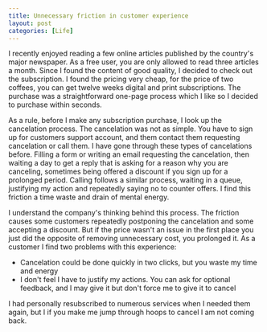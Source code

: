 ```yaml
---
title: Unnecessary friction in customer experience
layout: post
categories: [Life]
---
```


I recently enjoyed reading a few online articles published by the country's major newspaper. As a free user, you are only allowed to read three articles a month. Since I found the content of good quality, I decided to check out the subscription.  I found the pricing very cheap, for the price of two coffees, you can get twelve weeks digital and print subscriptions. The purchase was a straightforward one-page process which I like so I decided to purchase within seconds. 

As a rule, before I make any subscription purchase, I look up the cancelation process. The cancelation was not as simple. You have to sign up for customers support account, and them contact them requesting cancelation or call them. I have gone through these types of cancelations before. Filling a form or writing an email requesting the cancelation, then waiting a day to get a reply that is asking for a reason why you are canceling, sometimes being offered a discount if you sign up for a prolonged period. Calling follows a similar process, waiting in a queue, justifying my action and repeatedly saying no to counter offers. I find this friction a time waste and drain of mental energy.

I understand the company's thinking behind this process. The friction causes some customers repeatedly postponing the cancelation and some accepting a discount. But if the price wasn't an issue in the first place you just did the opposite of removing unnecessary cost, you prolonged it. As a customer I find two problems with this experience:

- Cancelation could be done quickly in two clicks, but you waste my time and energy
- I don't feel I have to justify my actions. You can ask for optional feedback, and I may give it but don't force me to give it to cancel

I had personally resubscribed to numerous services when I needed them again, but I if you make me jump through hoops to cancel I am not coming back.
